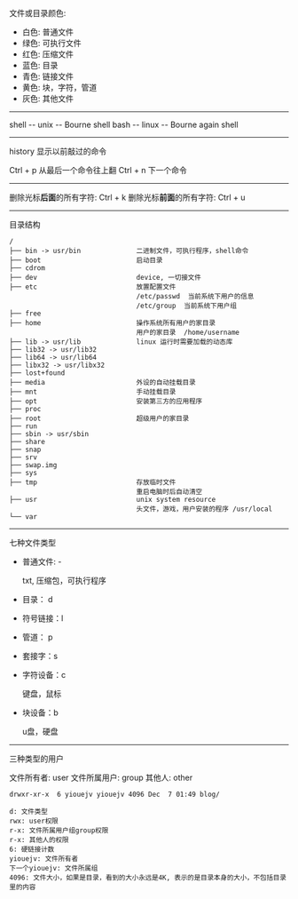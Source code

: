 
文件或目录颜色:

- 白色: 普通文件
- 绿色: 可执行文件
- 红色: 压缩文件
- 蓝色: 目录
- 青色: 链接文件
- 黄色: 块，字符，管道
- 灰色: 其他文件

-------------------------------------

shell -- unix -- Bourne shell
bash -- linux -- Bourne again shell

-------------------------------------

history  显示以前敲过的命令

Ctrl + p  从最后一个命令往上翻
Ctrl + n  下一个命令

---------------------------------------

删除光标**后面**的所有字符:  Ctrl + k
删除光标**前面**的所有字符:  Ctrl + u


---------------------------------------------

目录结构

```
/
├── bin -> usr/bin              二进制文件，可执行程序，shell命令
├── boot                        启动目录
├── cdrom
├── dev                         device, 一切接文件
├── etc                         放置配置文件
                                /etc/passwd  当前系统下用户的信息
                                /etc/group  当前系统下用户组
├── free
├── home                        操作系统所有用户的家目录
                                用户的家目录  /home/username
├── lib -> usr/lib              linux 运行时需要加载的动态库
├── lib32 -> usr/lib32
├── lib64 -> usr/lib64
├── libx32 -> usr/libx32
├── lost+found
├── media                       外设的自动挂载目录
├── mnt                         手动挂载目录
├── opt                         安装第三方的应用程序
├── proc
├── root                        超级用户的家目录
├── run
├── sbin -> usr/sbin
├── share
├── snap
├── srv
├── swap.img
├── sys
├── tmp                         存放临时文件
                                重启电脑时后自动清空
├── usr                         unix system resource
                                头文件，游戏，用户安装的程序 /usr/local
└── var
```

--------------------------------- 

七种文件类型

- 普通文件: -
        
    txt, 压缩包，可执行程序

- 目录： d
- 符号链接：l
- 管道： p
- 套接字：s
- 字符设备：c
    
    键盘，鼠标

- 块设备：b

    u盘，硬盘


----------------------------------------

三种类型的用户

文件所有者: user
文件所属用户: group
其他人: other

```
drwxr-xr-x  6 yiouejv yiouejv 4096 Dec  7 01:49 blog/

d: 文件类型
rwx: user权限
r-x: 文件所属用户组group权限
r-x: 其他人的权限
6: 硬链接计数
yiouejv: 文件所有者
下一个yiouejv: 文件所属组
4096: 文件大小，如果是目录，看到的大小永远是4K, 表示的是目录本身的大小，不包括目录里的内容
```

